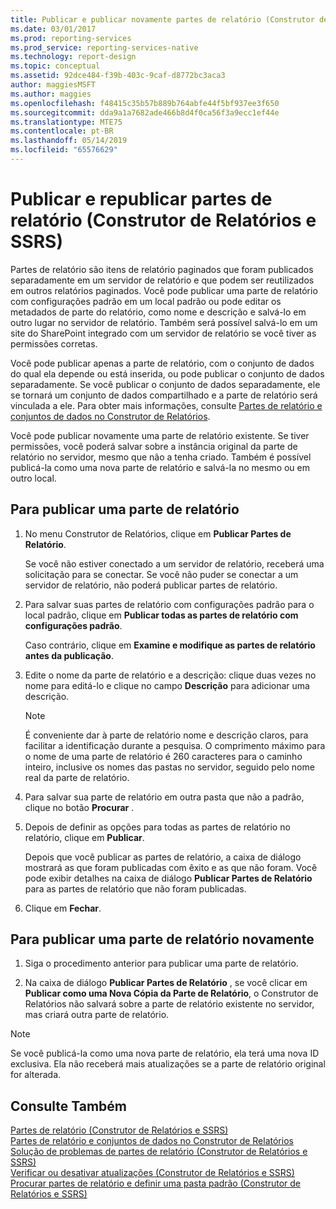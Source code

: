 ```yaml
---
title: Publicar e publicar novamente partes de relatório (Construtor de Relatórios e SSRS) | Microsoft Docs
ms.date: 03/01/2017
ms.prod: reporting-services
ms.prod_service: reporting-services-native
ms.technology: report-design
ms.topic: conceptual
ms.assetid: 92dce484-f39b-403c-9caf-d8772bc3aca3
author: maggiesMSFT
ms.author: maggies
ms.openlocfilehash: f48415c35b57b889b764abfe44f5bf937ee3f650
ms.sourcegitcommit: dda9a1a7682ade466b8d4f0ca56f3a9ecc1ef44e
ms.translationtype: MTE75
ms.contentlocale: pt-BR
ms.lasthandoff: 05/14/2019
ms.locfileid: "65576629"
---
```

# <a name="publish-and-republish-report-parts-report-builder-and-ssrs"></a>Publicar e republicar partes de relatório (Construtor de Relatórios e SSRS)
  Partes de relatório são itens de relatório paginados que foram publicados separadamente em um servidor de relatório e que podem ser reutilizados em outros relatórios paginados. Você pode publicar uma parte de relatório com configurações padrão em um local padrão ou pode editar os metadados de parte do relatório, como nome e descrição e salvá-lo em outro lugar no servidor de relatório. Também será possível salvá-lo em um site do SharePoint integrado com um servidor de relatório se você tiver as permissões corretas.  
  
 Você pode publicar apenas a parte de relatório, com o conjunto de dados do qual ela depende ou está inserida, ou pode publicar o conjunto de dados separadamente. Se você publicar o conjunto de dados separadamente, ele se tornará um conjunto de dados compartilhado e a parte de relatório será vinculada a ele. Para obter mais informações, consulte [Partes de relatório e conjuntos de dados no Construtor de Relatórios](../../reporting-services/report-data/report-parts-and-datasets-in-report-builder.md).  
  
 Você pode publicar novamente uma parte de relatório existente. Se tiver permissões, você poderá salvar sobre a instância original da parte de relatório no servidor, mesmo que não a tenha criado. Também é possível publicá-la como uma nova parte de relatório e salvá-la no mesmo ou em outro local.  
  
## <a name="to-publish-a-report-part"></a>Para publicar uma parte de relatório  
  
1.  No menu Construtor de Relatórios, clique em **Publicar Partes de Relatório**.  
  
     Se você não estiver conectado a um servidor de relatório, receberá uma solicitação para se conectar. Se você não puder se conectar a um servidor de relatório, não poderá publicar partes de relatório.  
  
2.  Para salvar suas partes de relatório com configurações padrão para o local padrão, clique em **Publicar todas as partes de relatório com configurações padrão**.  
  
     Caso contrário, clique em **Examine e modifique as partes de relatório antes da publicação**.  
  
3.  Edite o nome da parte de relatório e a descrição: clique duas vezes no nome para editá-lo e clique no campo **Descrição** para adicionar uma descrição.  
  
    > [!NOTE]  
    >  É conveniente dar à parte de relatório nome e descrição claros, para facilitar a identificação durante a pesquisa. O comprimento máximo para o nome de uma parte de relatório é 260 caracteres para o caminho inteiro, inclusive os nomes das pastas no servidor, seguido pelo nome real da parte de relatório.  
  
4.  Para salvar sua parte de relatório em outra pasta que não a padrão, clique no botão **Procurar** .  
  
5.  Depois de definir as opções para todas as partes de relatório no relatório, clique em **Publicar**.  
  
     Depois que você publicar as partes de relatório, a caixa de diálogo mostrará as que foram publicadas com êxito e as que não foram. Você pode exibir detalhes na caixa de diálogo **Publicar Partes de Relatório** para as partes de relatório que não foram publicadas.  
  
6.  Clique em **Fechar**.  
  
## <a name="to-republish-a-report-part"></a>Para publicar uma parte de relatório novamente  
  
1.  Siga o procedimento anterior para publicar uma parte de relatório.  
  
2.  Na caixa de diálogo **Publicar Partes de Relatório** , se você clicar em **Publicar como uma Nova Cópia da Parte de Relatório**, o Construtor de Relatórios não salvará sobre a parte de relatório existente no servidor, mas criará outra parte de relatório.  
  
> [!NOTE]  
>  Se você publicá-la como uma nova parte de relatório, ela terá uma nova ID exclusiva. Ela não receberá mais atualizações se a parte de relatório original for alterada.  
  
## <a name="see-also"></a>Consulte Também  
 [Partes de relatório &#40;Construtor de Relatórios e SSRS&#41;](../../reporting-services/report-design/report-parts-report-builder-and-ssrs.md)   
 [Partes de relatório e conjuntos de dados no Construtor de Relatórios](../../reporting-services/report-data/report-parts-and-datasets-in-report-builder.md)   
 [Solução de problemas de partes de relatório (Construtor de Relatórios e SSRS)](https://msdn.microsoft.com/d9fe1932-46e7-421b-a8a9-4c54d9576e94)   
 [Verificar ou desativar atualizações (Construtor de Relatórios e SSRS)](https://msdn.microsoft.com/9c69792d-d7c4-453b-ae2f-6d2d071d8606)   
 [Procurar partes de relatório e definir uma pasta padrão &#40;Construtor de Relatórios e SSRS&#41;](../../reporting-services/report-design/browse-for-report-parts-and-set-a-default-folder-report-builder-and-ssrs.md)  
  
  
